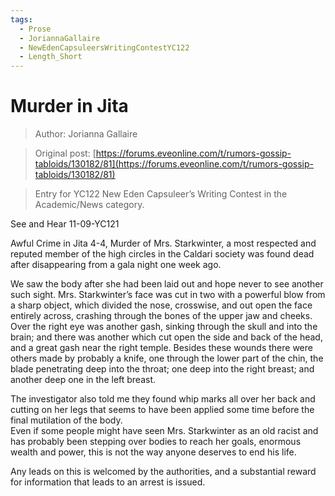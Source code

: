 ```yaml
---
tags:
  - Prose
  - JoriannaGallaire
  - NewEdenCapsuleersWritingContestYC122
  - Length_Short
---
```


# Murder in Jita

> Author: Jorianna Gallaire

> Original post: [https://forums.eveonline.com/t/rumors-gossip-tabloids/130182/81](https://forums.eveonline.com/t/rumors-gossip-tabloids/130182/81)

> Entry for YC122 New Eden Capsuleer’s Writing Contest in the Academic/News category.


See and Hear 11-09-YC121

Awful Crime in Jita 4-4, Murder of Mrs. Starkwinter, a most respected and reputed member of the high circles in the Caldari society was found dead after disappearing from a gala night one week ago.

We saw the body after she had been laid out and hope never to see another such sight. Mrs. Starkwinter’s face was cut in two with a powerful blow from a sharp object, which divided the nose, crosswise, and out open the face entirely across, crashing through the bones of the upper jaw and cheeks. Over the right eye was another gash, sinking through the skull and into the brain; and there was another which cut open the side and back of the head, and a great gash near the right temple. Besides these wounds there were others made by probably a knife, one through the lower part of the chin, the blade penetrating deep into the throat; one deep into the right breast; and another deep one in the left breast.

The investigator also told me they found whip marks all over her back and cutting on her legs that seems to have been applied some time before the final mutilation of the body.<br>
Even if some people might have seen Mrs. Starkwinter as an old racist and has probably been stepping over bodies to reach her goals, enormous wealth and power, this is not the way anyone deserves to end his life.

Any leads on this is welcomed by the authorities, and a substantial reward for information that leads to an arrest is issued.